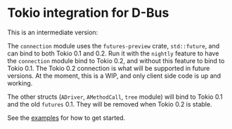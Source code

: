 Tokio integration for D-Bus
===========================

This is an intermediate version:

The `connection` module uses the `futures-preview` crate, `std::future`, and can bind to both Tokio 0.1 and 0.2.
Run it with the `nightly` feature to have the `connection` module bind to Tokio 0.2, and without this feature
to bind to Tokio 0.1.
The Tokio 0.2 connection is what will be supported in future versions.
At the moment, this is a WIP, and only client side code is up and working.

The other structs (`ADriver`, `AMethodCall`, `tree` module) will bind to Tokio 0.1 and the old `futures` 0.1.
They will be removed when Tokio 0.2 is stable.

See the [examples](https://github.com/diwic/dbus-rs/tree/master/dbus-tokio/examples) for how to get started.

